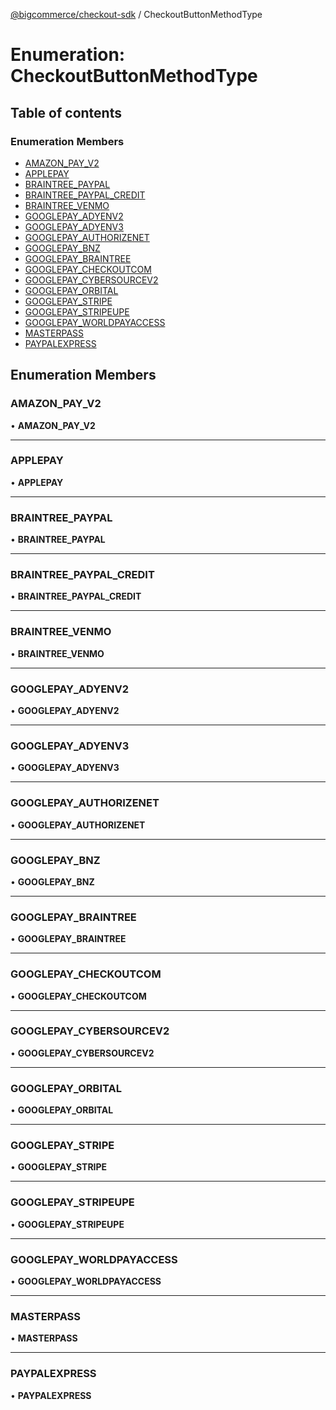 [@bigcommerce/checkout-sdk](../README.md) / CheckoutButtonMethodType

# Enumeration: CheckoutButtonMethodType

## Table of contents

### Enumeration Members

- [AMAZON_PAY_V2](CheckoutButtonMethodType.md#amazon_pay_v2)
- [APPLEPAY](CheckoutButtonMethodType.md#applepay)
- [BRAINTREE_PAYPAL](CheckoutButtonMethodType.md#braintree_paypal)
- [BRAINTREE_PAYPAL_CREDIT](CheckoutButtonMethodType.md#braintree_paypal_credit)
- [BRAINTREE_VENMO](CheckoutButtonMethodType.md#braintree_venmo)
- [GOOGLEPAY_ADYENV2](CheckoutButtonMethodType.md#googlepay_adyenv2)
- [GOOGLEPAY_ADYENV3](CheckoutButtonMethodType.md#googlepay_adyenv3)
- [GOOGLEPAY_AUTHORIZENET](CheckoutButtonMethodType.md#googlepay_authorizenet)
- [GOOGLEPAY_BNZ](CheckoutButtonMethodType.md#googlepay_bnz)
- [GOOGLEPAY_BRAINTREE](CheckoutButtonMethodType.md#googlepay_braintree)
- [GOOGLEPAY_CHECKOUTCOM](CheckoutButtonMethodType.md#googlepay_checkoutcom)
- [GOOGLEPAY_CYBERSOURCEV2](CheckoutButtonMethodType.md#googlepay_cybersourcev2)
- [GOOGLEPAY_ORBITAL](CheckoutButtonMethodType.md#googlepay_orbital)
- [GOOGLEPAY_STRIPE](CheckoutButtonMethodType.md#googlepay_stripe)
- [GOOGLEPAY_STRIPEUPE](CheckoutButtonMethodType.md#googlepay_stripeupe)
- [GOOGLEPAY_WORLDPAYACCESS](CheckoutButtonMethodType.md#googlepay_worldpayaccess)
- [MASTERPASS](CheckoutButtonMethodType.md#masterpass)
- [PAYPALEXPRESS](CheckoutButtonMethodType.md#paypalexpress)

## Enumeration Members

### AMAZON\_PAY\_V2

• **AMAZON\_PAY\_V2**

___

### APPLEPAY

• **APPLEPAY**

___

### BRAINTREE\_PAYPAL

• **BRAINTREE\_PAYPAL**

___

### BRAINTREE\_PAYPAL\_CREDIT

• **BRAINTREE\_PAYPAL\_CREDIT**

___

### BRAINTREE\_VENMO

• **BRAINTREE\_VENMO**

___

### GOOGLEPAY\_ADYENV2

• **GOOGLEPAY\_ADYENV2**

___

### GOOGLEPAY\_ADYENV3

• **GOOGLEPAY\_ADYENV3**

___

### GOOGLEPAY\_AUTHORIZENET

• **GOOGLEPAY\_AUTHORIZENET**

___

### GOOGLEPAY\_BNZ

• **GOOGLEPAY\_BNZ**

___

### GOOGLEPAY\_BRAINTREE

• **GOOGLEPAY\_BRAINTREE**

___

### GOOGLEPAY\_CHECKOUTCOM

• **GOOGLEPAY\_CHECKOUTCOM**

___

### GOOGLEPAY\_CYBERSOURCEV2

• **GOOGLEPAY\_CYBERSOURCEV2**

___

### GOOGLEPAY\_ORBITAL

• **GOOGLEPAY\_ORBITAL**

___

### GOOGLEPAY\_STRIPE

• **GOOGLEPAY\_STRIPE**

___

### GOOGLEPAY\_STRIPEUPE

• **GOOGLEPAY\_STRIPEUPE**

___

### GOOGLEPAY\_WORLDPAYACCESS

• **GOOGLEPAY\_WORLDPAYACCESS**

___

### MASTERPASS

• **MASTERPASS**

___

### PAYPALEXPRESS

• **PAYPALEXPRESS**
